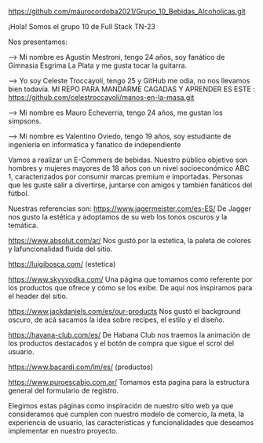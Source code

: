 https://github.com/maurocordoba2021/Grupo_10_Bebidas_Alcoholicas.git

¡Hola! Somos el grupo 10 de Full Stack TN-23

Nos presentamos: 

--> Mi nombre es Agustín Mestroni, tengo 24 años, soy fanático de Gimnasia Esgrima La Plata y me gusta tocar la guitarra.

--> Yo soy Celeste Troccayoli, tengo 25 y GitHub me odia, no nos llevamos bien todavía. MI REPO PARA MANDARME CAGADAS Y APRENDER ES ESTE : https://github.com/celestroccayoli/manos-en-la-masa.git

--> Mi nombre es Mauro Echeverria, tengo 24 años, me gustan los simpsons.

--> Mi nombre es Valentino Oviedo, tengo 19 años, soy estudiante de ingenieria en informatica y fanatico de independiente



Vamos a realizar un E-Commers de bebidas. Nuestro público objetivo son hombres y mujeres mayores de 18 años con un nivel socioeconómico ABC 1, caracterizados por consumir marcas premium e importadas. Personas que les guste salir a divertirse, juntarse con amigos y también fanáticos del fútbol.


Nuestras referencias son:
https://www.jagermeister.com/es-ES/ 
De Jagger nos gusto la estética y adoptamos de su web los tonos oscuros y la temática.

https://www.absolut.com/ar/ 
Nos gustó por la estetica, la paleta de colores y lafuncionalidad fluida del sitio.

https://luigibosca.com/ (estetica)


https://www.skyyvodka.com/
Una página que tomamos como referente por los productos que ofrece y cómo se los exibe. De aquí nos inspiramos para el header del sitio.

https://www.jackdaniels.com/es/our-products
Nos gustó el background oscuro, de acá sacamos la idea sobre recipes, el estilo y  el diseño.


https://havana-club.com/es/ 
De Habana Club nos traemos la animación de los productos destacados y el botón de compra que sigue el scrol del usuario.

https://www.bacardi.com/lm/es/  (productos)


https://www.puroescabio.com.ar/
Tomamos esta pagina para la estructura general del formulario de registro.

Elegimos estas páginas como inspiración de nuestro sitio web ya que consideramos que cumplen con nuestro modelo de comercio, la meta, la experiencia de usuario, las caracteristicas y funcionalidades que deseamos implementar en nuestro proyecto.
